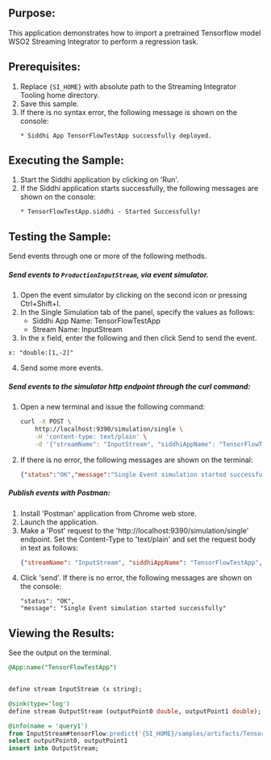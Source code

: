 
## Purpose:
This application demonstrates how to import a pretrained Tensorflow model WSO2 Streaming Integrator to perform a regression task.

## Prerequisites:
1) Replace `{SI_HOME}` with absolute path to the Streaming Integrator Tooling home directory.
2) Save this sample.
3) If there is no syntax error, the following message is shown on the console:
	```
	* Siddhi App TensorFlowTestApp successfully deployed.
	```


## Executing the Sample:
1) Start the Siddhi application by clicking on 'Run'.
2) If the Siddhi application starts successfully, the following messages are shown on the console:
	```
	* TensorFlowTestApp.siddhi - Started Successfully!
	```

## Testing the Sample:
Send events through one or more of the following methods.

##### Send events to `ProductionInputStream`, via event simulator.
1. Open the event simulator by clicking on the second icon or pressing Ctrl+Shift+I.
2. In the Single Simulation tab of the panel, specify the values as follows:
	* Siddhi App Name: TensorFlowTestApp
	* Stream Name: InputStream
3. In the x field, enter the following and then click Send to send the event.
```
x: "double:[1,-2]"
```

4. Send some more events.

##### Send events to the simulator http endpoint through the curl command:
1. Open a new terminal and issue the following command:
	```bash
	curl -X POST \
		http://localhost:9390/simulation/single \
		-H 'content-type: text/plain' \
		-d '{"streamName": "InputStream", "siddhiAppName": "TensorFlowTestApp","data": ["double:[1,-2]"]}'
	```
2. If there is no error, the following messages are shown on the terminal:
	```json
	{"status":"OK","message":"Single Event simulation started successfully"}
	```

##### Publish events with Postman:
1. Install 'Postman' application from Chrome web store.
2. Launch the application.
3. Make a 'Post' request to the 'http://localhost:9390/simulation/single' endpoint. Set the Content-Type to 'text/plain' and set the request body in text as follows:
	```json
	{"streamName": "InputStream", "siddhiAppName": "TensorFlowTestApp","data": ['double:[1,-2]']}
	```
4. Click 'send'. If there is no error, the following messages are shown on the console:
	```
	"status": "OK",
	"message": "Single Event simulation started successfully"
	```

## Viewing the Results:
See the output on the terminal.

```sql
@App:name("TensorFlowTestApp")


define stream InputStream (x string);

@sink(type='log')
define stream OutputStream (outputPoint0 double, outputPoint1 double);

@info(name = 'query1')
from InputStream#tensorFlow:predict('{SI_HOME}/samples/artifacts/TensorflowSample/Regression', 'inputPoint', 'outputPoint', x)
select outputPoint0, outputPoint1
insert into OutputStream;
```